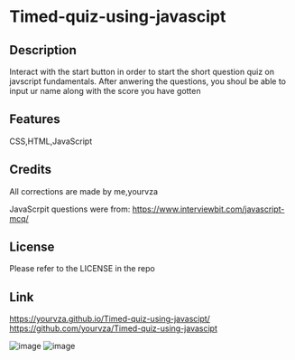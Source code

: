 # Timed-quiz-using-javascipt

## Description
Interact with the start button in order to start the short question quiz on javscript fundamentals. After anwering the questions, you shoul be able to input ur name along with the score you have gotten

## Features
CSS,HTML,JavaScript

## Credits
All corrections are made by me,yourvza


JavaScrpit questions were from: https://www.interviewbit.com/javascript-mcq/

## License 
Please refer to the LICENSE in the repo

## Link
 https://yourvza.github.io/Timed-quiz-using-javascipt/
 https://github.com/yourvza/Timed-quiz-using-javascipt
 
![image](https://github.com/yourvza/Timed-quiz-using-javascipt/assets/155742735/530daa6b-392f-4c1e-9c88-19d6193f4eca)
![image](https://github.com/yourvza/Timed-quiz-using-javascipt/assets/155742735/c944403a-e1e8-4069-9ee8-e21ef3868ed2)





